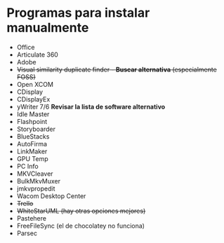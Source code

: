 # Programas para instalar manualmente

- Office
- Articulate 360
- Adobe
- ~~Visual similarity duplicate finder - **Buscar alternativa** (especialmente FOSS)~~
- Open XCOM
- CDisplay
- CDisplayEx
- yWriter 7/6 **Revisar la lista de software alternativo** 
- Idle Master
- Flashpoint
- Storyboarder
- BlueStacks
- AutoFirma
- LinkMaker
- GPU Temp
- PC Info
- MKVCleaver
- BulkMkvMuxer
- jmkvpropedit
- Wacom Desktop Center
- ~~Trello~~
- ~~WhiteStarUML (hay otras opciones mejores)~~ 
- Pastehere
- FreeFileSync (el de chocolatey no funciona)
- Parsec
